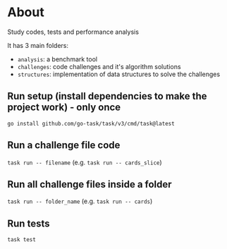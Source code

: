 # About
Study codes, tests and performance analysis

It has 3 main folders:
- `analysis`: a benchmark tool
- `challenges`: code challenges and it's algorithm solutions
- `structures`: implementation of data structures to solve the challenges

## Run setup (install dependencies to make the project work) - only once

`go install github.com/go-task/task/v3/cmd/task@latest`

## Run a challenge file code

`task run -- filename` (e.g. `task run -- cards_slice`)

## Run all challenge files inside a folder

`task run -- folder_name` (e.g. `task run -- cards`)

## Run tests

`task test`
